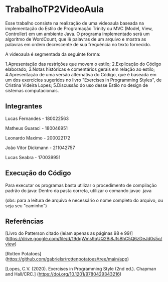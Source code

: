 # TrabalhoTP2VideoAula
Esse trabalho consiste na realização de uma videoaula baseada na implementação do Estilo de Programação Trinity ou MVC (Model, View, Controller) em um ambiente Java. 
O programa implementado será um algoritmo de WordCount, que lê palavras de um arquivo e mostra as palavras em ordem decrescente de sua frequência no texto fornecido. 

A videoaula é segmentada da seguinte forma:

1.Apresentação das restrições que movem o estilo;
2.Explicação do Código elaborado;
3.Notas históricas e comentários gerais em relação ao estilo;
4.Apresentação de uma versão alternativa do Código, que é baseada em um dos exercícios sugeridos no livro "Exercises in Programming Styles", de Cristina Videira Lopes;
5.Discussão do uso desse Estilo no design de sistemas computacionais.

## Integrantes
Lucas Fernandes - 180022563 

Matheus Guaraci - 180046951 

Leonardo Maximo - 200022172 

João Vitor Dickmann - 211042757 

Lucas Seabra - 170039951 
## Execução do Código
Para executar os programas basta utilizar o procedimento de compilação padrão do java: Dentro da pasta correta, utilizar o comando javac <nomeDoArquivo>.java  

(obs: para a leitura de arquivo é necessário o nome completo do arquivo, ou seja seu "caminho")

## Referências
[Livro do Patterson citado (leiam apenas as páginas 98 e 99)] (https://drive.google.com/file/d/19dqWms9qUQ2Bi8JfsBhC5Q6zDeJd0s5o/view)

[Rotten Potatoes] (https://github.com/gabrielsr/rottenpotatoes/tree/main/app)

[Lopes, C.V. (2020). Exercises in Programming Style (2nd ed.). Chapman and Hall/CRC.] (https://doi.org/10.1201/9780429343216)
